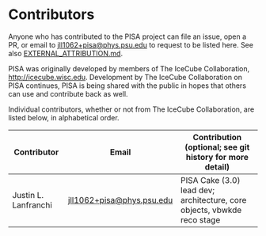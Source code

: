 # Contributors

Anyone who has contributed to the PISA project can file an issue, open a PR, or email to jll1062+pisa@phys.psu.edu to request to be listed here.
See also [EXTERNAL_ATTRIBUTION.md](EXTERNAL_ATTRIBUTION.md).

PISA was originally developed by members of The IceCube Collaboration, http://icecube.wisc.edu.
Development by The IceCube Collaboration on PISA continues, PISA is being shared with the public in hopes that others can use and contribute back as well.

Individual contributors, whether or not from The IceCube Collaboration, are listed below, in alphabetical order.


| Contributor                     | Email                                   | Contribution (optional; see git history for more detail)
| ------------------------------- | --------------------------------------- | --------------------------------------------------------
| Justin L. Lanfranchi            | jll1062+pisa@phys.psu.edu               | PISA Cake (3.0) lead dev; architecture, core objects, vbwkde reco stage
